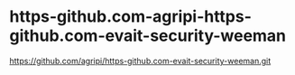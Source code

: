# https-github.com-agripi-https-github.com-evait-security-weeman
https://github.com/agripi/https-github.com-evait-security-weeman.git
